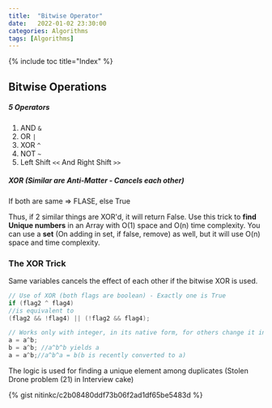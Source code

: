 ```yaml
---
title:  "Bitwise Operator"
date:   2022-01-02 23:30:00
categories: Algorithms
tags: [Algorithms]
---
```


{% include toc title="Index" %}

## Bitwise Operations

##### 5 Operators

 1. AND `&`
 2. OR `|`
 3. XOR `^`
 4. NOT `~`
 5. Left Shift `<<` And Right Shift `>>`


##### XOR (Similar are Anti-Matter - Cancels each other)

If both are same => FLASE, else True

Thus, if 2 similar things are XOR'd, it will return False. Use this trick to **find Unique numbers** in an Array with O(1) space and O(n) time complexity. You can use a **set** (On adding in set, if false, remove) as well, but it will use O(n) space and time complexity.

### The XOR Trick

Same variables cancels the effect of each other if the bitwise XOR is used.

```java
// Use of XOR (both flags are boolean) - Exactly one is True
if (flag2 ^ flag4)
//is equivalent to
(flag2 && !flag4) || (!flag2 && flag4);
```

```java
// Works only with integer, in its native form, for others change it into its equivalent binary representation.
a = a^b;
b = a^b; //a^b^b yields a
a = a^b;//a^b^a = b(b is recently converted to a)
```

The logic is used for finding a unique element among duplicates (Stolen Drone problem (21) in Interview cake)

{% gist nitinkc/c2b08480ddf73b06f2ad1df65be5483d %}
